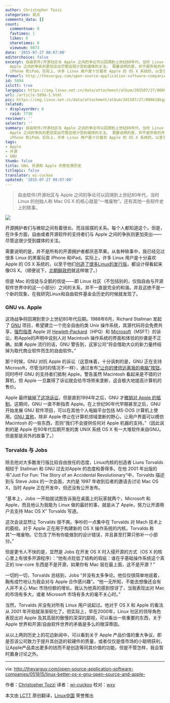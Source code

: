 ```yaml
---
author: Christopher Tozzi
categories: 观点
comments_data: []
count:
  commentnum: 0
  favtimes: 1
  likes: 0
  sharetimes: 0
  viewnum: 9873
date: '2015-07-27 08:07:00'
editorchoice: false
excerpt: 自由软件/开源社区与 Apple 之间的争论可以回溯到上世纪80年代，当时 Linux 的创始人称 Mac OS X 的核心就是一堆废物。还有其他一些软件史上的轶事。   开源拥护者们与微软之间有着很长、而且摇摆的关系。每个人都知道这个。但是，在许多方面，自由或者开源软件的支持者们与
  Apple 之间的争执则更加突出尽管这很少受到媒体的关注。 需要说明的是，并不是所有的开源拥护者都厌恶苹果。从各种轶事中，我已经见过很多 Linux 的黑客玩耍
  iPhone 和iPad。实际上，许多 Linux 用户是十分喜欢 Apple 的 OS X 系统的，以至于他们创造了很多Linux的
fromurl: http://thevarguy.com/open-source-application-software-companies/051815/linux-better-os-x-gnu-open-source-and-apple-
id: 5894
islctt: true
largepic: https://img.linux.net.cn/data/attachment/album/201507/27/000818kgg4ppjeuuphdre2.png
url: /article-5894-1.html
pic: https://img.linux.net.cn/data/attachment/album/201507/27/000818kgg4ppjeuuphdre2.png.thumb.jpg
related:
- displayorder: 0
  raid: 7730
reviewer: ''
selector: ''
summary: 自由软件/开源社区与 Apple 之间的争论可以回溯到上世纪80年代，当时 Linux 的创始人称 Mac OS X 的核心就是一堆废物。还有其他一些软件史上的轶事。   开源拥护者们与微软之间有着很长、而且摇摆的关系。每个人都知道这个。但是，在许多方面，自由或者开源软件的支持者们与
  Apple 之间的争执则更加突出尽管这很少受到媒体的关注。 需要说明的是，并不是所有的开源拥护者都厌恶苹果。从各种轶事中，我已经见过很多 Linux 的黑客玩耍
  iPhone 和iPad。实际上，许多 Linux 用户是十分喜欢 Apple 的 OS X 系统的，以至于他们创造了很多Linux的
tags:
- Apple
- 开源
- GNU
thumb: false
title: GNU、开源和 Apple 的那些黑历史
titlepic: false
translator: wi-cuckoo
updated: '2015-07-27 08:07:00'
---
```



> 
> 自由软件/开源社区与 Apple 之间的争论可以回溯到上世纪80年代，当时 Linux 的创始人称 Mac OS X 的核心就是“一堆废物”。还有其他一些软件史上的轶事。
> 
> 
> 


![](/data/attachment/album/201507/27/000818kgg4ppjeuuphdre2.png)


开源拥护者们与微软之间有着很长、而且摇摆的关系。每个人都知道这个。但是，在许多方面，自由或者开源软件的支持者们与 Apple 之间的争执则更加突出——尽管这很少受到媒体的关注。


需要说明的是，并不是所有的开源拥护者都厌恶苹果。从各种轶事中，我已经见过很多 Linux 的黑客玩耍 iPhone 和iPad。实际上，许多 Linux 用户是十分喜欢 Apple 的 OS X 系统的，以至于他们[创造了很多Linux的发行版](https://www.linux.com/news/software/applications/773516-the-mac-ifying-of-the-linux-desktop/)，都设计得看起来像OS X。（顺便说下，[北朝鲜政府](http://thevarguy.com/open-source-application-software-companies/010615/north-koreas-red-star-linux-os-made-apples-image)就这样做了。）


但是 Mac 的信徒与企鹅的信徒——即 Linux 社区（不包括别的，仅指自由与开源软件世界中的这一小部分）之间的关系，并不一直是完全的和谐。并且这绝不是一个新的现象，在我研究Linux和自由软件基金会历史的时候就发现了。


### GNU vs. Apple


这场战争将回溯到至少上世纪80年代后期。1988年6月，Richard Stallman 发起了 [GNU](http://gnu.org/) 项目，希望建立一个完全自由的类 Unix 操作系统，其源代码将会免费共享，[强烈指责](https://www.gnu.org/bulletins/bull5.html) Apple 对 [Hewlett-Packard](http://www.hp.com/)（HPQ）和 [Microsoft](http://www.microsoft.com/)（MSFT）的诉讼，称Apple的声明中说别人对 Macintosh 操作系统的界面和体验的抄袭是不正确。如果 Apple 流行的话，GNU 警告到，这家公司“将会借助大众的新力量终结掉为取代商业软件而生的自由软件。”


那个时候，GNU 对抗 Apple 的诉讼（这意味着，十分讽刺的是，GNU 正在支持 Microsoft，尽管当时的情况不一样），通过发布[“让你的律师远离我的电脑”按钮](http://www.duntemann.com/AppleSnakeButton.jpg)。同时呼吁 GNU 的支持者们抵制 Apple，警告虽然 Macintosh 看起来是不错的计算机，但 Apple 一旦赢得了诉讼就会给市场带来垄断，这会极大地提高计算机的售价。


Apple 最终[输掉了这场诉讼](http://www.freibrun.com/articles/articl12.htm)，但是直到1994年之后，GNU 才[撤销对 Apple 的抵制](https://www.gnu.org/bulletins/bull18.html#SEC6)。这期间，GNU 一直不断指责 Apple。在上世纪90年代早期甚至之后，GNU 开始发展 GNU 软件项目，可以在其他个人电脑平台包括 MS-DOS 计算机上使用。[GNU 宣称](https://www.gnu.org/bulletins/bull12.html)，除非 Apple 停止在计算机领域垄断的野心，让用户界面可以模仿 Macintosh 的一些东西，否则“我们不会提供任何对 Apple 机器的支持。”（因此讽刺的是 Apple 在90年代后期开发的类 UNIX 系统 OS X 有一大堆软件来自GNU。但是那是另外的故事了。）


### Torvalds 与 Jobs


除去他对大多数发行版比较自由放任的态度，Linux内核的创造者 Liuns Torvalds 相较于 Stallman 和 GNU 过去对Apple 的态度和善得多。在他 2001 年出版的书”Just For Fun: The Story of an Accidental Revolutionary“中，Torvalds 描述到与 Steve Jobs 的一次会面，大约是 1997 年收到后者的邀请去讨论 Mac OS X，当时 Apple 正在开发中，但还没有公开发布。


“基本上，Jobs 一开始就试图告诉我在桌面上的玩家就两个，Microsoft 和 Apple，而且他认为我能为 Linux 做的最好的事，就是从了 Apple，努力让开源用户去支持 Mac OS X” Torvalds 写道。


这次会谈显然让 Torvalds 很不爽。争吵的一点集中在 Torvalds 对 Mach 技术上的藐视，对于 Apple 正在用于构建新的 OS X 操作系统的内核，Torvalds 称其“一堆废物。它包含了所有你能做到的设计错误，并且甚至打算只弥补一小部分。”


但是更令人不快的是，显然是 Jobs 在开发 OS X 时入侵开源的方式（OS X 的核心里上有很多开源程序）：“他有点贬低了结构的瑕疵：谁在乎基础操作系统这个真正的 low-core 东西是不是开源，如果你有 Mac 层在最上面，这不是开源？”


一切的一切，Torvalds 总结到，Jobs “并没有太多争论。他仅仅很简单地说着，胸有成竹地认为我会对与 Apple 合作感兴趣”。“他一无所知，不能去想像还会有人并不关心 Mac 市场份额的增长。我认为他真的感到惊讶了，当我表现出对 Mac 的市场有多大，或者 Microsoft 市场有多大的毫不关心时。”


当然，Torvalds 并没有对所有 Linux 用户说起过。他对于 OS X 和 Apple 的看法从 2001 年开始就渐渐软化了。但实际上，早在2000年，Linux 社区的领导角色表现出对 Apple 及其高层的傲慢的深深的鄙视，可以看出一些重要的东西，关于 Apple 世界和开源/自由软件世界的矛盾是多么的根深蒂固。


从以上两则历史上的花边新闻中，可以看到关于 Apple 产品价值的重大争议，即是否该公司致力于提升其创造的软硬件的质量，或者仅仅是借市场的小聪明获利，让Apple产品卖出更多的钱而不是创造等同其价值的功能。但是不管怎样，我会暂时置身讨论之外。




---


via: <http://thevarguy.com/open-source-application-software-companies/051815/linux-better-os-x-gnu-open-source-and-apple->


作者：[Christopher Tozzi](http://thevarguy.com/author/christopher-tozzi) 译者：[wi-cuckoo](https://github.com/wi-cuckoo) 校对：[wxy](https://github.com/wxy)


本文由 [LCTT](https://github.com/LCTT/TranslateProject) 原创翻译，[Linux中国](https://linux.cn/) 荣誉推出